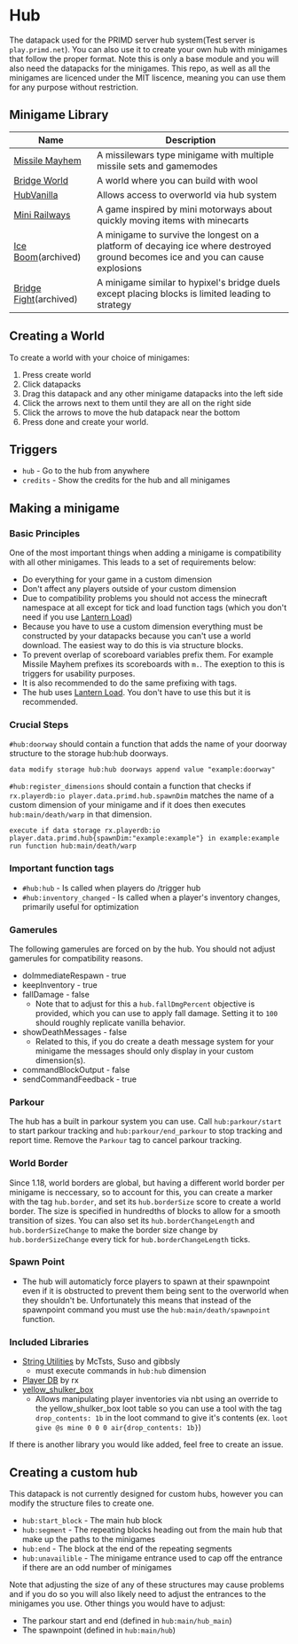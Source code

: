 # Hub

The datapack used for the PRIMD server hub system(Test server is `play.primd.net`). You can also use it to create your own hub with minigames that follow the proper format. Note this is only a base module and you will also need the datapacks for the minigames. This repo, as well as all the minigames are licenced under the MIT liscence, meaning you can use them for any purpose without restriction.

## Minigame Library

|                        Name                                      | Description
| ---------------------------------------------------------------- | ------------
| [Missile Mayhem](https://github.com/primd-os/MissileMayhem)      | A missilewars type minigame with multiple missile sets and gamemodes
| [Bridge World](https://github.com/primd-os/Wool-World)           | A world where you can build with wool
| [HubVanilla](https://github.com/primd-os/HubVanilla)             | Allows access to overworld via hub system
| [Mini Railways](https://github.com/primd-os/Mini-Railways)       | A game inspired by mini motorways about quickly moving items with minecarts
| [Ice Boom](https://github.com/primd-os/iceexplosion)(archived)   | A minigame to survive the longest on a platform of decaying ice where destroyed ground becomes ice and you can cause explosions
| [Bridge Fight](https://github.com/primd-os/bridgefight)(archived)| A minigame similar to hypixel's bridge duels except placing blocks is limited leading to strategy

## Creating a World

To create a world with your choice of minigames:

1. Press create world
2. Click datapacks
3. Drag this datapack and any other minigame datapacks into the left side
4. Click the arrows next to them until they are all on the right side
5. Click the arrows to move the hub datapack near the bottom
6. Press done and create your world.

## Triggers

* `hub` - Go to the hub from anywhere
* `credits` - Show the credits for the hub and all minigames

## Making a minigame

### Basic Principles

One of the most important things when adding a minigame is compatibility with all other minigames. This leads to a set of requirements below:

* Do everything for your game in a custom dimension
* Don't affect any players outside of your custom dimension
* Due to compatibility problems you should not access the minecraft namespace at all except for tick and load function tags (which you don't need if you use [Lantern Load](https://github.com/LanternMC/Load))
* Because you have to use a custom dimension everything must be constructed by your datapacks because you can't use a world download. The easiest way to do this is via structure blocks.
* To prevent overlap of scoreboard variables prefix them. For example Missile Mayhem prefixes its scoreboards with `m.`. The exeption to this is triggers for usability purposes.
* It is also recommended to do the same prefixing with tags.
* The hub uses [Lantern Load](https://github.com/LanternMC/Load). You don't have to use this but it is recommended.

### Crucial Steps

`#hub:doorway` should contain a function that adds the name of your doorway structure to the storage hub:hub doorways.

```mcfunction
data modify storage hub:hub doorways append value "example:doorway"
```

`#hub:register_dimensions` should contain a function that checks if `rx.playerdb:io player.data.primd.hub.spawnDim` matches the name of a custom dimension of your minigame and if it does then executes `hub:main/death/warp` in that dimension.

```mcfunction
execute if data storage rx.playerdb:io player.data.primd.hub{spawnDim:"example:example"} in example:example run function hub:main/death/warp
```

### Important function tags

* `#hub:hub` - Is called when players do /trigger hub
* `#hub:inventory_changed` - Is called when a player's inventory changes, primarily useful for optimization

### Gamerules

The following gamerules are forced on by the hub. You should not adjust gamerules for compatibility reasons.

* doImmediateRespawn - true
* keepInventory - true
* fallDamage - false
  * Note that to adjust for this a `hub.fallDmgPercent` objective is provided, which you can use to apply fall damage. Setting it to `100` should roughly replicate vanilla behavior.
* showDeathMessages - false
  * Related to this, if you do create a death message system for your minigame the messages should only display in your custom dimension(s).
* commandBlockOutput - false
* sendCommandFeedback - true

### Parkour

The hub has a built in parkour system you can use. Call `hub:parkour/start` to start parkour tracking and `hub:parkour/end_parkour` to stop tracking and report time. Remove the `Parkour` tag to cancel parkour tracking.

### World Border

Since 1.18, world borders are global, but having a different world border per minigame is neccessary, so to account for this, you can create a marker with the tag `hub.border`, and set its `hub.borderSize` score to create a world border. The size is specified in hundredths of blocks to allow for a smooth transition of sizes. You can also set its `hub.borderChangeLength` and `hub.borderSizeChange` to make the border size change by `hub.borderSizeChange` every tick for `hub.borderChangeLength` ticks.

### Spawn Point

* The hub will automaticly force players to spawn at their spawnpoint even if it is obstructed to prevent them being sent to the overworld when they shouldn't be. Unfortunately this means that instead of the spawnpoint command you must use the `hub:main/death/spawnpoint` function.

### Included Libraries

* [String Utilities](https://github.com/McTsts/Minecraft-String-Utilities) by McTsts, Suso and gibbsly
  * must execute commands in `hub:hub` dimension
* [Player DB](https://github.com/rx-modules/PlayerDB) by rx
* [yellow_shulker_box](https://lanternmc.com/yellow_shulker_box.json)
  * Allows manipulating player inventories via nbt using an override to the yellow_shulker_box loot table so you can use a tool with the tag `drop_contents: 1b` in the loot command to give it's contents (ex. `loot give @s mine 0 0 0 air{drop_contents: 1b}`)

If there is another library you would like added, feel free to create an issue.

## Creating a custom hub

This datapack is not currently designed for custom hubs, however you can modify the structure files to create one.

* `hub:start_block` - The main hub block
* `hub:segment` - The repeating blocks heading out from the main hub that make up the paths to the minigames
* `hub:end` - The block at the end of the repeating segments
* `hub:unavailible` - The minigame entrance used to cap off the entrance if there are an odd number of minigames

Note that adjusting the size of any of these structures may cause problems and if you do so you will also likely need to adjust the entrances to the minigames you use. Other things you would have to adjust:

* The parkour start and end (defined in `hub:main/hub_main`)
* The spawnpoint (defined in `hub:main/hub`)
